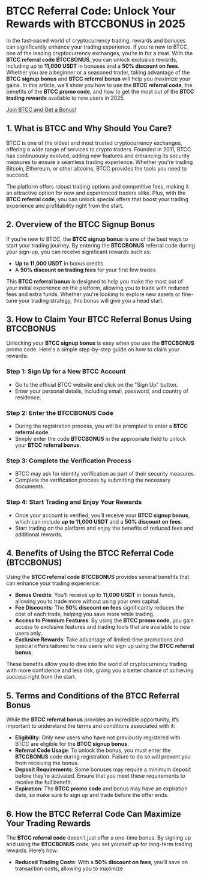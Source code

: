 <h1>BTCC Referral Code: Unlock Your Rewards with BTCCBONUS in 2025</h1>
<p>In the fast-paced world of cryptocurrency trading, rewards and bonuses can significantly enhance your trading experience. If you're new to BTCC, one of the leading cryptocurrency exchanges, you’re in for a treat. With the <strong>BTCC referral code</strong> <strong>BTCCBONUS</strong>, you can unlock exclusive rewards, including up to <strong>11,000 USDT</strong> in bonuses and a <strong>50% discount on fees</strong>. Whether you are a beginner or a seasoned trader, taking advantage of the <strong>BTCC signup bonus</strong> and <strong>BTCC referral bonus</strong> will help you maximize your gains. In this article, we’ll show you how to use the <strong>BTCC referral code</strong>, the benefits of the <strong>BTCC promo code</strong>, and how to get the most out of the <strong>BTCC trading rewards</strong> available to new users in 2025.</p>
<a href="https://partner.btcc.com/us/c/BTCCBONUS/9303" target="_blank">Join BTCC and Get a Bonus!</a>

<h2>1. What is BTCC and Why Should You Care?</h2>
<p>BTCC is one of the oldest and most trusted cryptocurrency exchanges, offering a wide range of services to crypto traders. Founded in 2011, BTCC has continuously evolved, adding new features and enhancing its security measures to ensure a seamless trading experience. Whether you're trading Bitcoin, Ethereum, or other altcoins, BTCC provides the tools you need to succeed.</p>
<p>The platform offers robust trading options and competitive fees, making it an attractive option for new and experienced traders alike. Plus, with the <strong>BTCC referral code</strong>, you can unlock special offers that boost your trading experience and profitability right from the start.</p>
<h2>2. Overview of the BTCC Signup Bonus</h2>
<p>If you’re new to BTCC, the <strong>BTCC signup bonus</strong> is one of the best ways to start your trading journey. By entering the <strong>BTCCBONUS</strong> referral code during your sign-up, you can receive significant rewards such as:</p>
  <ul>
  <li><strong>Up to 11,000 USDT</strong> in bonus credits</li>
        <li>A <strong>50% discount on trading fees</strong> for your first few trades</li>
    </ul>
    <p>This <strong>BTCC referral bonus</strong> is designed to help you make the most out of your initial experience on the platform, allowing you to trade with reduced fees and extra funds. Whether you're looking to explore new assets or fine-tune your trading strategy, this bonus will give you a head start.</p>

  <h2>3. How to Claim Your BTCC Referral Bonus Using BTCCBONUS</h2>
    <p>Unlocking your <strong>BTCC signup bonus</strong> is easy when you use the <strong>BTCCBONUS</strong> promo code. Here's a simple step-by-step guide on how to claim your rewards:</p>

  <h3>Step 1: Sign Up for a New BTCC Account</h3>
    <ul>
        <li>Go to the official BTCC website and click on the "Sign Up" button.</li>
        <li>Enter your personal details, including email, password, and country of residence.</li>
    </ul>

<h3>Step 2: Enter the BTCCBONUS Code</h3>
<ul>
  <li>During the registration process, you will be prompted to enter a <strong>BTCC referral code</strong>.</li>
    <li>Simply enter the code <strong>BTCCBONUS</strong> in the appropriate field to unlock your <strong>BTCC referral bonus</strong>.</li>
  </ul>

  <h3>Step 3: Complete the Verification Process</h3>
  <ul>
  <li>BTCC may ask for identity verification as part of their security measures.</li>
  <li>Complete the verification process by submitting the necessary documents.</li>
  </ul>

<h3>Step 4: Start Trading and Enjoy Your Rewards</h3>
  <ul>
  <li>Once your account is verified, you’ll receive your <strong>BTCC signup bonus</strong>, which can include <strong>up to 11,000 USDT</strong> and a <strong>50% discount on fees</strong>.</li>
  <li>Start trading on the platform and enjoy the benefits of reduced fees and additional rewards.</li>
  </ul>

  <h2>4. Benefits of Using the BTCC Referral Code (BTCCBONUS)</h2>
    <p>Using the <strong>BTCC referral code</strong> <strong>BTCCBONUS</strong> provides several benefits that can enhance your trading experience:</p>
    <ul>
      <li><strong>Bonus Credits</strong>: You’ll receive up to <strong>11,000 USDT</strong> in bonus funds, allowing you to trade more without using your own capital.</li>
      <li><strong>Fee Discounts</strong>: The <strong>50% discount on fees</strong> significantly reduces the cost of each trade, helping you save more while trading.</li>
        <li><strong>Access to Premium Features</strong>: By using the <strong>BTCC promo code</strong>, you gain access to exclusive features and trading tools that are available to new users only.</li>
        <li><strong>Exclusive Rewards</strong>: Take advantage of limited-time promotions and special offers tailored to new users who sign up using the <strong>BTCC referral bonus</strong>.</li>
    </ul>
    <p>These benefits allow you to dive into the world of cryptocurrency trading with more confidence and less risk, giving you a better chance of achieving success right from the start.</p>

  <h2>5. Terms and Conditions of the BTCC Referral Bonus</h2>
  <p>While the <strong>BTCC referral bonus</strong> provides an incredible opportunity, it’s important to understand the terms and conditions associated with it:</p>
  <ul>
      <li><strong>Eligibility</strong>: Only new users who have not previously registered with BTCC are eligible for the <strong>BTCC signup bonus</strong>.</li>
      <li><strong>Referral Code Usage</strong>: To unlock the bonus, you must enter the <strong>BTCCBONUS</strong> code during registration. Failure to do so will prevent you from receiving the bonus.</li>
      <li><strong>Deposit Requirements</strong>: Some bonuses may require a minimum deposit before they’re activated. Ensure that you meet these requirements to receive the full benefit.</li>
      <li><strong>Expiration</strong>: The <strong>BTCC promo code</strong> and bonus may have an expiration date, so make sure to sign up and trade before the offer ends.</li>
    </ul>

  <h2>6. How the BTCC Referral Code Can Maximize Your Trading Rewards</h2>
  <p>The <strong>BTCC referral code</strong> doesn’t just offer a one-time bonus. By signing up and using the <strong>BTCCBONUS</strong> code, you set yourself up for long-term trading rewards. Here’s how:</p>
  <ul>
      <li><strong>Reduced Trading Costs</strong>: With a <strong>50% discount on fees</strong>, you’ll save on transaction costs, allowing you to maximize
